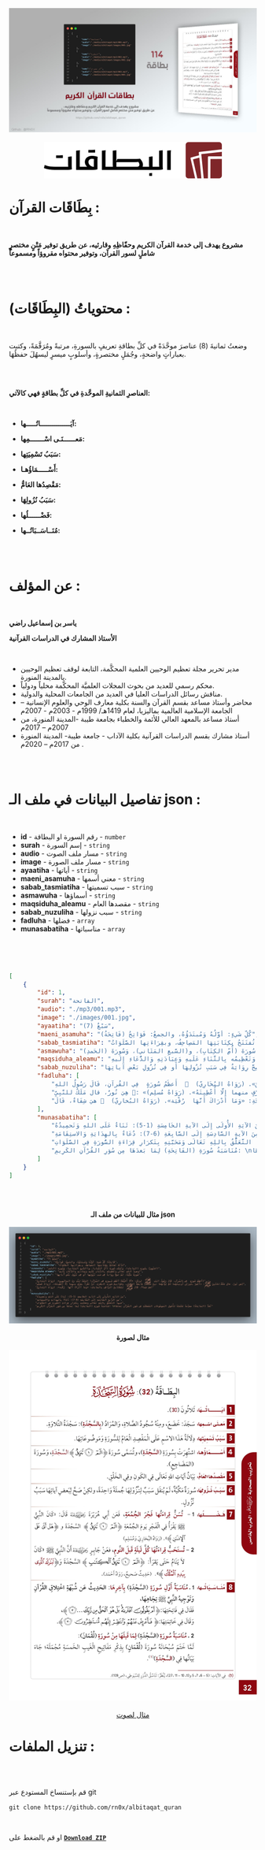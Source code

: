 <div align="center"> 
    <img src="/Github/bt-qr.jpg" alt="albitaqat">
    <br><br>
    <img src="/Github/logo_up.png" alt="albitaqat">
</div>



# بِطَاقَات القرآن :

<br> 

<b>مشروع يهدف إلى خدمة القرآن الكريم وحفّاظِهِ وقارئيه، عن طريق توفير مَتْنٍ مختصرٍ شاملٍ لسور القرآن، وتوفير محتواه مقروؤاً ومسموعاً </b><br>

<br><br>

# محتوياتُ (البِطَاقَات) :

<br> 

وضعتُ ثمانيةَ (8) عناصرَ موحَّدَةً في كلِّ بطاقةِ تعريفٍ بالسورةِ، مرتبةً ومُرَقَّمَةً، وكتبت بعباراتٍ واضحةٍ، وجُمَلٍ مختصرةٍ، وأسلوبٍ ميسرٍ ليسهُلَ حفظُهَا.

<br><br>

**العناصرِ الثمانيةِ الموحَّدةِ في كلِّ بطاقةٍ فهي كالآتي:**

<br>

* **آيَـــــــــــــــاتُـــــها:**

* **مَعــــــنَـى اسْـــــــمِها:**

* **سَبَبُ تَسْمِيَتِها:**

* **أَسْـــــمَاؤُهـا:**

* **مَقْصِدُها العَامُّ:**

* **سَبَبُ نُزُولِهَا:**

* **فَضْــــــلُها:**

* **مُنَــاسَــبَاتُــها:**

<br><br>


# عن المؤلف :

<br>

**ياسر بن إسماعيل راضي**

**الأستاذ المشارك في الدراسات القرآنية**

<br>

- مدير تحرير مجلة تعظيم الوحيين العلمية المحكَّمة، التابعة لوقف تعظيم الوحيين بالمدينة المنورة.
- محكم رسمي للعديد من بحوث المجلات العلميَّة المحكَّمة محلياً ودولياً.
- مناقش رسائل الدراسات العليا في العديد من الجامعات المحلية والدولية.
- محاضر وأستاذ مساعد بقسم القرآن والسنة بكلية معارف الوحي والعلوم الإنسانية – الجامعة الإسلامية العالمية بماليزيا، لعام 1419هـ/ 1999م -  2003م -  2007م
- أستاذ مساعد بالمعهد العالي للأئمة والخطباء بجامعة طيبة -المدينة المنورة، من 2007م – 2017م
- أستاذ مشارك بقسم الدراسات القرآنية بكلية الآداب - جامعة طيبة- المدينة المنورة من 2017م – 2020م .

<br> 

<br>




# تفاصيل البيانات في ملف الـ json :

<br>

- **id** - رقم السورة او البطاقة - `number`
- **surah** - إسم السورة - `string` 
- **audio** - مسار ملف الصوت - `string` 
- **image** - مسار ملف الصورة - `string`
- **ayaatiha** - أياتها - `string`
- **maeni_asamuha** - معني أسمها - `string`
- **sabab_tasmiatiha** - سبب تسميتها - `string`
- **asmawuha** - أسماؤها - `string`
- **maqsiduha_aleamu** - مقصدها العام - `string`
- **sabab_nuzuliha** - سبب نزولها - `string`
- **fadluha** - فضلها - `array`
- **munasabatiha** - مناسباتها - `array`

<br><br>

```json

[
	{
		"id": 1,
		"surah": "الفاتحة",
		"audio": "./mp3/001.mp3",
		"image": "./images/001.jpg",
		"ayaatiha": "سَبْعٌ (7)",
		"maeni_asamuha": "(فَاتِحَةُ) كُلِّ شَيءٍ: أوَّلُهُ وَمُبتَدَؤُهُ، والجمعُ: فَوَاتِحُ",
		"sabab_tasmiatiha": "لأنَّهُ تُفتَتَحُ بِكِتَابَتِهَا المَصِاحِفُ، وبقِرَاءَتِها الصَّلَوَاتُ",
		"asmawuha": "اشتُهِرَتْ بِسُورَةِ (الفَاتِحَةِ)، وَتُسَمَّى سُورَةَ (أُمِّ الكِتَابِ)، و(السَّبعِ المَثَاني)، وَسُورَةَ (الحَمدِ)",
		"maqsiduha_aleamu": "تَوحِيدُ اللهِ تَعَالَى وَتَعْظِيمُه بِالثَّنَاءِ عَلَيهِ وَعِبَادَتِهِ وَالدُّعَاءِ إِلَيهِ",
		"sabab_nuzuliha": "سُورَةٌ مَكِّيَّةٌ، لَمْ تَصِحَّ رِوَايَةٌ فِي سَبَبِ نُزُولِهَا أَو فِي نُزُولِ بَعْضِ آياتِهَا",
		"fadluha": [
            "أَعظَمُ سُورَةٍ  فِي القُرآنِ، قَالَ رَسُولُ اللهِ    لِرَجُلٍ: «أَلَا أُعَلِّمُكَ أعْظَمَ سُـورَةٍ في القُرْآنِ! الحَمْدُ لِلَّهِ رَبِّ العالَمِينَ». (رَوَاهُ البُخَارِيّ)",
            "هِيَ نُورٌ، قال مَلَكٌ للنَّبِيِّ : «أَبْشِرْ بنُورَيْنِ أُوتِيتَهُما لَمْ يُؤْتَهُمَا نَبِيٌّ قَبْلَكَ: فَاتِحَةُ الكِتَابِ، وَخَوَاتِيمُ سُورَةِ البَقَرَةِ، لَنْ تَقْرَأَ بحَرْفٍ منهما إلَّا أُعْطِيتَهُ». (رَوَاهُ مُسلِم)",
            "هيَ شِفَاءٌ، قَالَ   للصَّحَابِيِّ الرَّاقِي بِالفَاتِحَةِ: «وَمَا أَدْرَاكَ أَنَّهَا  رُقْيَة». (رَوَاهُ البُخارِيّ)"
        ],
		"munasabatiha": [
            "مِنَ الآيَةِ الأُولَى إِلَى الآيةِ الخَامِسَةِ (1-5): ثَنَاءٌ عَلَى اللهِ وَتَحمِيدُهُ",
            "مِنَ الآيةِ السَّادِسَةِ إِلَى السَّابِعَةِ (6-7): دُعَاءٌ بِالهِدَايَةِ وَالاستِقَامَةِ",
            "فيها التَّعَلُّقُ بِاللِهِ تَعَالَى وَمَحَبَّتِهِ بِتَكرَارِ قِرَاءَةِ السُّورَةِ فِي الصَّلَوَاتِ",
            "مُنَاسَبَةُ سُورَةِ (الفَاتِحَةِ) لِمَا بَعدَهَا مِن سُوَرِ القُرْآنِ الكَرِيمِ: \nتُعَدُّ (الفَاتِحَةُ) مقدِّمةً مُجْمَلةً لأُصُولِ المَوضُوعَاتِ المُفَصَّلَةِ فِي سُوَرِ القُرْآنِ بَعدَهَا"
        ]
	}
]

```

<br><br>






<div align="center"> 
    <b>مثال للبيانات  من ملف الـ json</b>
    <br><br>
    <img src="/Github/1.png" alt="albitaqat">
    <br><br>
    <b>مثال لصورة</b>
    <br><br>
    <img src="/Github/2.jpg" alt="albitaqat">
    <br><br>
    <a href="https://github.com/rn0x/albitaqat_quran/blob/main/mp3/001.mp3">مثال لصوت</a>
</div>


# تنزيل الملفات :

<br><br>

قم بإستنساخ المستودع عبر git 

```
git clone https://github.com/rn0x/albitaqat_quran
```

<br>

او قم بالضغط على [ **`Download ZIP`**](https://github.com/rn0x/albitaqat_quran/archive/refs/heads/main.zip)
